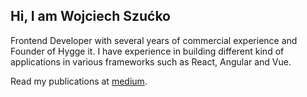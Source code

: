 ## Hi, I am Wojciech Szućko

Frontend Developer with several years of commercial experience and Founder of Hygge it. I have experience in building different kind of applications in various frameworks such as React, Angular and Vue.

Read my publications at [medium](https://pashozator.medium.com/).
